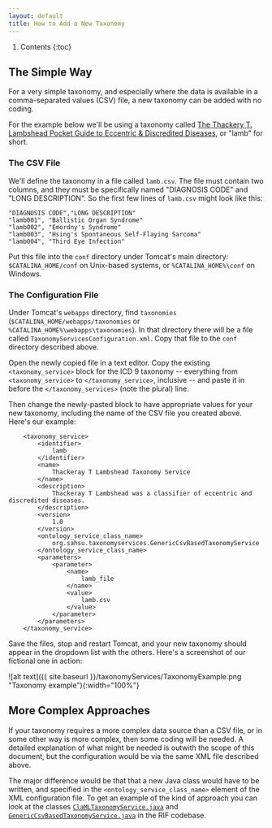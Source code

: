 ```yaml
---
layout: default
title: How to Add a New Taxonomy
---
```


1. Contents
{:toc}

## The Simple Way

For a very simple taxonomy, and especially where the data is available in a comma-separated values (CSV) file, a new taxonomy can be added with no coding.

For the example below we'll be using a taxonomy called [The Thackery T. Lambshead Pocket Guide to Eccentric & Discredited Diseases](https://www.amazon.co.uk/Thackery-Lambshead-Eccentric-Discredited-Diseases/dp/0553383396?SubscriptionId=AKIAILSHYYTFIVPWUY6Q&amp;tag=duckduckgo-osx-uk-21&amp;linkCode=xm2&amp;camp=2025&amp;creative=165953&amp;creativeASIN=0553383396), or "lamb" for short.

### The CSV File

We'll define the taxonomy in a file called `lamb.csv`. The file must contain two columns, and they must be specifically named "DIAGNOSIS CODE" and "LONG DESCRIPTION". So the first few lines of `lamb.csv` might look like this:

```
"DIAGNOSIS CODE","LONG DESCRIPTION"
"lamb001", "Ballistic Organ Syndrome"
"lamb002", "Emordny's Syndrome"
"lamb003", "Hsing's Spontaneous Self-Flaying Sarcoma"
"lamb004", "Third Eye Infection"
```

Put this file into the `conf` directory under Tomcat's main directory: `$CATALINA_HOME/conf` on Unix-based systems, or `%CATALINA_HOME%\conf` on Windows.

### The Configuration File

Under Tomcat's `webapps` directory, find `taxonomies` (`$CATALINA_HOME/webapps/taxonomies` or `%CATALINA_HOME%\webapps\taxonomies`). In that directory there will be a file called `TaxonomyServicesConfiguration.xml`. Copy that file to the `conf` directory described above.

Open the newly copied file in a text editor. Copy the existing `<taxonomy_service>` block for the ICD 9 taxonomy -- everything from `<taxonomy_service>` to `</taxonomy_service>`, inclusive -- and paste it in before the `</taxonomy_services>` (note the plural) line.

Then change the newly-pasted block to have appropriate values for your new taxonomy, including the name of the CSV file you created above. Here's our example:

```
	<taxonomy_service>
		<identifier>
			lamb
		</identifier>
		<name>
			Thackeray T Lambshead Taxonomy Service
		</name>
		<description>
			Thackeray T Lambshead was a classifier of eccentric and discredited diseases.
		</description>
		<version>
			1.0
		</version>
		<ontology_service_class_name>
			org.sahsu.taxonomyservices.GenericCsvBasedTaxonomyService
		</ontology_service_class_name>
		<parameters>
			<parameter>
				<name>
					lamb_file
				</name>
				<value>
					lamb.csv
				</value>
			</parameter>
		</parameters>
	</taxonomy_service>
```

Save the files, stop and restart Tomcat, and your new taxonomy should appear in the dropdown list with the others. Here's a screenshot of our fictional one in action:

![alt text]({{ site.baseurl }}/taxonomyServices/TaxonomyExample.png "Taxonomy example"){:width="100%"}

## More Complex Approaches

If your taxonomy requires a more complex data source than a CSV file, or in some other way is more complex, then some coding will be needed. A detailed explanation of what might be needed is outwith the scope of this document, but the configuration would be via the same XML file described above.

The major difference would be that that a new Java class would have to be written, and specified in the `<ontology_service_class_name>` element of the XML configuration file. To get an example of the kind of approach you can look at the classes [`ClaMLTaxonomyService.java`](https://github.com/smallAreaHealthStatisticsUnit/rapidInquiryFacility/blob/master/taxonomyServices/src/main/java/org/sahsu/taxonomyservices/ClaMLTaxonomyService.java) and [`GenericCsvBasedTaxonomyService.java`](https://github.com/smallAreaHealthStatisticsUnit/rapidInquiryFacility/blob/master/taxonomyServices/src/main/java/org/sahsu/taxonomyservices/GenericCsvBasedTaxonomyService.java) in the RIF codebase.


